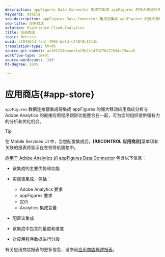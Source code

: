 ```yaml
---
description: appFigures Data Connector 集成将集成 appFigures 的强大移动应用商店分析与 Adobe Analytics 的直接应用程序跟踪功能整合在一起，为您的组织提供了强有力的分析和优化机会。
keywords: mobile
seo-description: appFigures Data Connector 集成将集成 appFigures 的强大移动应用商店分析与 Adobe Analytics 的直接应用程序跟踪功能整合在一起，为您的组织提供了强有力的分析和优化机会。
seo-title: 应用商店
solution: Experience Cloud,Analytics
title: 应用商店
topic: Metrics
uuid: a194364d-faaf-4995-befd-cf48f9c1f11b
translation-type: tm+mt
source-git-commit: ae16f224eeaeefa29b2e1479270a72694c79aaa0
workflow-type: tm+mt
source-wordcount: '199'
ht-degree: 100%

---
```



# 应用商店{#app-store}

`appFigures` 数据连接器集成将集成 appFigures 的强大移动应用商店分析与 Adobe Analytics 的直接应用程序跟踪功能整合在一起，可为您的组织提供强有力的分析和优化机会。

>[!TIP]
>
>在 Mobile Services UI 中，当您配置集成后，**[!UICONTROL 应用商店]**&#x200B;菜单项和关联的报表将显示在左侧导航窗格中。

[适用于 Adobe Analytics 的 appFigures Data Connector](https://docs.adobe.com/content/help/zh-Hans/analytics/import/dataconnectors/appfigures/appfigures-overview.html) 包含以下信息：

* 该集成的主要优势和功能
* 实施该集成，包括：

   * Adobe Analytics 要求
   * appFigures 要求
   * 定价
   * Analytics 集成变量

* 配置该集成
* 该集成中包含的量度和维度
* 对应用程序数据进行分段

有关应用商店报表的更多信息，请参阅[应用商店概述报表](/help/using/usage/c-app-store-store-performance.md)。
